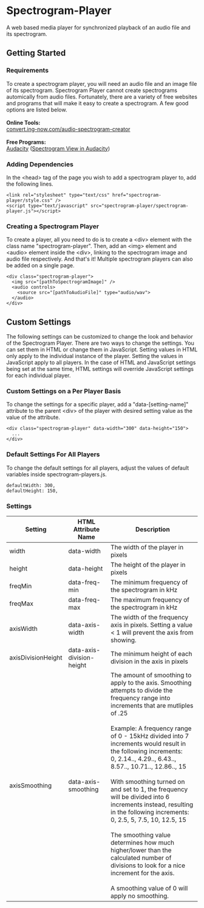 # Spectrogram-Player
A web based media player for synchronized playback of an audio file and its spectrogram.

## Getting Started

### Requirements
To create a spectrogram player, you will need an audio file and an image file of its spectrogram. Spectrogram Player cannot create spectrograms automically from audio files. Fortunately, there are a variety of free websites and programs that will make it easy to create a spectrogram. A few good options are listed below.<br />
<br />
<b>Online Tools:</b><br />
<a href="http://convert.ing-now.com/audio-spectrogram-creator/">convert.ing-now.com/audio-spectrogram-creator</a><br />
<br />
<b>Free Programs:</b><br />
<a href="https://www.audacityteam.org/">Audacity</a> (<a href="https://manual.audacityteam.org/man/spectrogram_view.html">Spectrogram View in Audacity</a>)

### Adding Dependencies
In the \<head\> tag of the page you wish to add a spectrogram player to, add the following lines.
```
<link rel="stylesheet" type="text/css" href="spectrogram-player/style.css" />
<script type="text/javascript" src="spectrogram-player/spectrogram-player.js"></script>
```
### Creating a Spectrogram Player
To create a player, all you need to do is to create a \<div\> element with the class name "spectrogram-player". Then, add an \<img\> element and \<audio\> element inside the \<div\>, linking to the spectrogram image and audio file respectively. And that's it! Multiple spectrogram players can also be added on a single page.
```
<div class="spectrogram-player">
  <img src="[pathToSpectrogramImage]" />
  <audio controls>
    <source src="[pathToAudioFile]" type="audio/wav">
  </audio>
</div>
```
## Custom Settings
The following settings can be customized to change the look and behavior of the Spectrogram Player. There are two ways to change the settings. You can set them in HTML or change them in JavaScript. Setting values in HTML only apply to the individual instance of the player. Setting the values in JavaScript apply to all players. In the case of HTML and JavaScript settings being set at the same time, HTML settings will override JavaScript settings for each individual player.

### Custom Settings on a Per Player Basis
To change the settings for a specific player, add a "data-[setting-name]" attribute to the parent \<div\> of the player with desired setting value as the value of the attribute.
```
<div class="spectrogram-player" data-width="300" data-height="150">
  ...
</div>
```

### Default Settings For All Players
To change the default settings for all players, adjust the values of default variables inside spectrogram-players.js.
```
defaultWidth: 300,
defaultHeight: 150,
```

### Settings
|Setting|HTML Attribute Name|Description
|--|--|--|
width|data-width|The width of the player in pixels
height|data-height|The height of the player in pixels
freqMin|data-freq-min|The minimum frequency of the spectrogram in kHz
freqMax|data-freq-max|The maximum frequency of the spectrogram in kHz
axisWidth|data-axis-width|The width of the frequency axis in pixels. Setting a value < 1 will prevent the axis from showing.
axisDivisionHeight|data-axis-division-height|The minimum height of each division in the axis in pixels
axisSmoothing|data-axis-smoothing|The amount of smoothing to apply to the axis. Smoothing attempts to divide the frequency range into increments that are mutliples of .25<br /><br />Example: A frequency range of 0 - 15kHz divided into 7 increments would result in the following increments:<br />0, 2.14.., 4.29.., 6.43.., 8.57.., 10.71.., 12.86.., 15<br /><br />With smoothing turned on and set to 1, the frequency will be divided into 6 increments instead, resulting in the following increments:<br />0, 2.5, 5, 7.5, 10, 12.5, 15<br /><br />The smoothing value determines how much higher/lower than the calculated number of divisions to look for a nice increment for the axis.<br /><br />A smoothing value of 0 will apply no smoothing.
